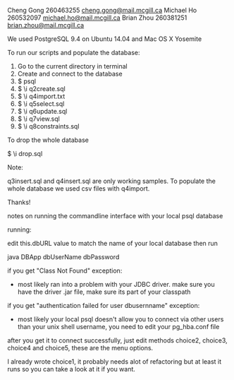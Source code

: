 Cheng Gong 260463255 cheng.gong@mail.mcgill.ca
Michael Ho 260532097 michael.ho@mail.mcgill.ca 
Brian Zhou 260381251 brian.zhou@mail.mcgill.ca

We used PostgreSQL 9.4 on Ubuntu 14.04 and Mac OS X Yosemite

To run our scripts and populate the database:

1. Go to the current directory in terminal
2. Create and connect to the database
3. $ psql
4. $ \i q2create.sql
5. $ \i q4import.txt
6. $ \i q5select.sql
7. $ \i q6update.sql
8. $ \i q7view.sql
9. $ \i q8constraints.sql

To drop the whole database

$ \i drop.sql


Note:

q3insert.sql and q4insert.sql are only working samples. To populate the whole database we used csv files with q4import.


Thanks!





notes on running the commandline interface with your local psql database


running:

edit this.dbURL value to match the name of your local database then run

java DBApp dbUserName dbPassword


if you get "Class Not Found" exception:

 - most likely ran into a problem with your JDBC driver. make sure you have the driver .jar file, make sure its part of your classpath

if you get "authentication failed for user dbusernname" exception:

 - most likely your local psql doesn't allow you to connect via other users than your unix shell username, you need to edit your pg_hba.conf file


after you get it to connect successfully, just edit methods choice2, choice3, choice4 and choice5, these are the menu options.

I already wrote choice1, it probably needs alot of refactoring but at least it runs so you can take a look at it if you want.
